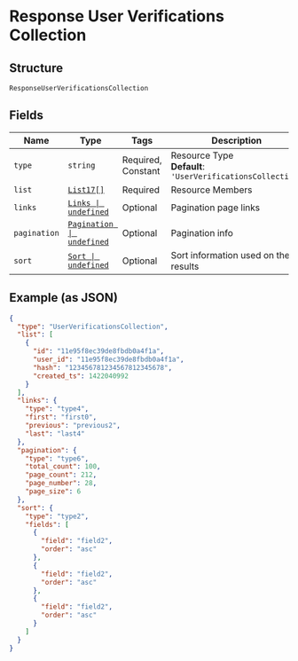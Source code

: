 
# Response User Verifications Collection

## Structure

`ResponseUserVerificationsCollection`

## Fields

| Name | Type | Tags | Description |
|  --- | --- | --- | --- |
| `type` | `string` | Required, Constant | Resource Type<br>**Default**: `'UserVerificationsCollection'` |
| `list` | [`List17[]`](../../doc/models/list-17.md) | Required | Resource Members |
| `links` | [`Links \| undefined`](../../doc/models/links.md) | Optional | Pagination page links |
| `pagination` | [`Pagination \| undefined`](../../doc/models/pagination.md) | Optional | Pagination info |
| `sort` | [`Sort \| undefined`](../../doc/models/sort.md) | Optional | Sort information used on the results |

## Example (as JSON)

```json
{
  "type": "UserVerificationsCollection",
  "list": [
    {
      "id": "11e95f8ec39de8fbdb0a4f1a",
      "user_id": "11e95f8ec39de8fbdb0a4f1a",
      "hash": "123456781234567812345678",
      "created_ts": 1422040992
    }
  ],
  "links": {
    "type": "type4",
    "first": "first0",
    "previous": "previous2",
    "last": "last4"
  },
  "pagination": {
    "type": "type6",
    "total_count": 100,
    "page_count": 212,
    "page_number": 28,
    "page_size": 6
  },
  "sort": {
    "type": "type2",
    "fields": [
      {
        "field": "field2",
        "order": "asc"
      },
      {
        "field": "field2",
        "order": "asc"
      },
      {
        "field": "field2",
        "order": "asc"
      }
    ]
  }
}
```

